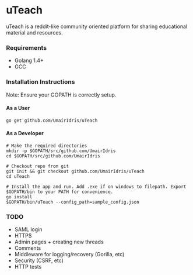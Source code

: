 # uTeach

uTeach is a reddit-like community oriented platform for sharing educational material and resources.

### Requirements
- Golang 1.4+
- GCC

### Installation Instructions
Note: Ensure your GOPATH is correctly setup.

#### As a User
```
go get github.com/UmairIdris/uTeach
```

#### As a Developer
```
# Make the required directories
mkdir -p $GOPATH/src/github.com/UmairIdris
cd $GOPATH/src/github.com/UmairIdris

# Checkout repo from git
git init && git checkout github.com/UmairIdris/uTeach
cd uTeach

# Install the app and run. Add .exe if on windows to filepath. Export $GOPATH/bin to your PATH for convenience.
go install
$GOPATH/bin/uTeach --config_path=sample_config.json
```

### TODO
- SAML login
- HTTPS
- Admin pages + creating new threads
- Comments
- Middleware for logging/recovery (Gorilla, etc)
- Security (CSRF, etc)
- HTTP tests
